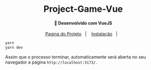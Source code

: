 <h1 align="center">
     Project-Game-Vue
</h1>

<h4 align="center">
  🚀 Desenvolvido com VueJS
</h4>

<p align="center">
  <a href="https://project-game-7.vercel.app/">Pagina do Projeto</a>&nbsp;&nbsp;&nbsp;|&nbsp;&nbsp;&nbsp;
  <a href="#-instalação">Instalação</a>&nbsp;&nbsp;&nbsp;|&nbsp;&nbsp;&nbsp;
  
</p>


```bash
yarn 
yarn dev
```
Assim que o processo terminar, automaticamente será aberta no seu navegador a página `http://localhost:5173/`.

